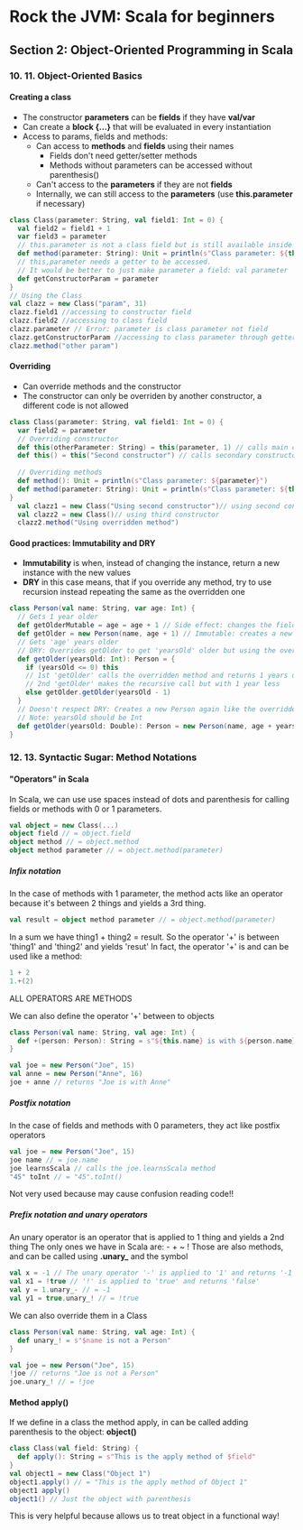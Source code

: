 # Rock the JVM: Scala for beginners

## Section 2: Object-Oriented Programming in Scala
### 10. 11. Object-Oriented Basics
#### Creating a class
* The constructor **parameters** can be **fields** if they have **val/var**
* Can create a **block {...}** that will be evaluated in every instantiation
* Access to params, fields and methods:
    * Can access to **methods** and **fields** using their names
        * Fields don't need getter/setter methods
        * Methods without parameters can be accessed without parenthesis()
    * Can't access to the **parameters** if they are not **fields**
    * Internally, we can still access to the **parameters** (use **this.parameter** if necessary)
    
```scala
class Class(parameter: String, val field1: Int = 0) {
  val field2 = field1 + 1
  var field3 = parameter
  // this.parameter is not a class field but is still available inside the class
  def method(parameter: String): Unit = println(s"Class parameter: ${this.parameter} Method param: $parameter")
  // this,parameter needs a getter to be accessed.
  // It would be better to just make parameter a field: val parameter
  def getConstructorParam = parameter 
}
// Using the Class
val clazz = new Class("param", 31)
clazz.field1 //accessing to constructor field
clazz.field2 //accessing to class field 
clazz.parameter // Error: parameter is class parameter not field
clazz.getConstructorParam //accessing to class parameter through getter
clazz.method("other param")
```

#### Overriding
* Can override methods and the constructor
* The constructor can only be overriden by another constructor, a different code is not allowed

```scala
class Class(parameter: String, val field1: Int = 0) {
  var field2 = parameter
  // Overriding constructor
  def this(otherParameter: String) = this(parameter, 1) // calls main constructor with 'otherParameter' and '1'
  def this() = this("Second constructor") // calls secondary constructor
  
  // Overriding methods
  def method(): Unit = println(s"Class parameter: ${parameter}")
  def method(parameter: String): Unit = println(s"Class parameter: ${this.parameter} Method param: $parameter")
}
  val clazz1 = new Class("Using second constructor")// using second constructor
  val clazz2 = new Class()// using third constructor
  clazz2.method("Using overridden method")
```
#### Good practices: Immutability and DRY
* **Immutability** is when, instead of changing the instance, return a new instance with the new values
* **DRY** in this case means, that if you override any method, try to use recursion instead repeating the same as the overridden one

```scala
class Person(val name: String, var age: Int) {
  // Gets 1 year older
  def getOlderMutable = age = age + 1 // Side effect: changes the field 'age' of the Instance
  def getOlder = new Person(name, age + 1) // Immutable: creates a new Instance with the new 'age'
  // Gets 'age' years older
  // DRY: Overrides getOlder to get 'yearsOld' older but using the overridden function => DRY
  def getOlder(yearsOld: Int): Person = {
    if (yearsOld <= 0) this
    // 1st 'getOlder' calls the overridden method and returns 1 years older Person
    // 2nd 'getOlder' makes the recursive call but with 1 year less
    else getOlder.getOlder(yearsOld - 1) 
  }
  // Doesn't respect DRY: Creates a new Person again like the overridden method
  // Note: yearsOld should be Int
  def getOlder(yearsOld: Double): Person = new Person(name, age + yearsOld.toInt)
}
```

### 12. 13. Syntactic Sugar: Method Notations
#### "Operators" in Scala
In Scala, we can use use spaces instead of dots and parenthesis for calling fields or methods with 0 or 1 parameters.
```scala
val object = new Class(...)
object field // = object.field
object method // = object.method
object method parameter // = object.method(parameter)
```

##### Infix notation
In the case of methods with 1 parameter, the method acts like an operator because it's between 2 things and yields a 3rd thing.
```scala
val result = object method parameter // = object.method(parameter)
```

In a sum we have thing1 + thing2 = result. So the operator '+' is between 'thing1' and 'thing2' and yields 'resut'
In fact, the operator '+' is and can be used like a method:
```scala
1 + 2
1.+(2)
```
ALL OPERATORS ARE METHODS

We can also define the operator '+' between to objects
```scala
class Person(val name: String, val age: Int) {
  def +(person: Person): String = s"${this.name} is with ${person.name}"
}

val joe = new Person("Joe", 15)
val anne = new Person("Anne", 16)
joe + anne // returns "Joe is with Anne"
```

##### Postfix notation
In the case of fields and methods with 0 parameters, they act like postfix operators
```scala
val joe = new Person("Joe", 15)
joe name // = joe.name
joe learnsScala // calls the joe.learnsScala method
"45" toInt // = "45".toInt()
```
Not very used because may cause confusion reading code!!

##### Prefix notation and unary operators
An unary operator is an operator that is applied to 1 thing and yields a 2nd thing
The only ones we have in Scala are: - + ~ !
Those are also methods, and can be called using **.unary_** and the symbol
```scala
val x = -1 // The unary operator '-' is applied to '1' and returns '-1'
val x1 = !true // '!' is applied to 'true' and returns 'false'
val y = 1.unary_- // = -1
val y1 = true.unary_! // = !true
```

We can also override them in a Class
```scala
class Person(val name: String, val age: Int) {
  def unary_! = s"$name is not a Person"
}

val joe = new Person("Joe", 15)
!joe // returns "Joe is not a Person"
joe.unary_! // = !joe
```

#### Method apply()
If we define in a class the method apply, in can be called adding parenthesis to the object: **object()**
```scala
class Class(val field: String) {
  def apply(): String = s"This is the apply method of $field"
}
val object1 = new Class("Object 1")
object1.apply() // = "This is the apply method of Object 1"
object1 apply()
object1() // Just the object with parenthesis
```
This is very helpful because allows us to treat object in a functional way!